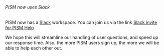 ###### PISM now uses Slack

PISM now has a [Slack](https://www.slack.com) workspace. You
can join us via the link [Slack invite for PISM
Help](https://join.slack.com/t/uaf-pism/shared_invite/enQtODc3Njc1ODg0ODM5LThmOTEyNjEwN2I3ZTU4YTc5OGFhNGMzOWQ1ZmUzMWUwZDAyMzRlMzBhZDg1NDY5MmQ1YWFjNDU4MDZiNTk3YmE)

We hope this will streamline our handling of user questions, and speed
up our response time. Also, the more PISM users sign up, the more we
will be able to help each other out.

